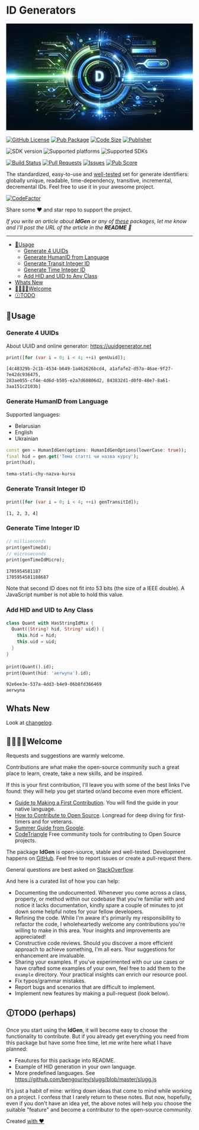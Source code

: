 # ID Generators

![Cover - ID Generators](https://raw.githubusercontent.com/signmotion/id_gen/master/images/cover.webp)

[![GitHub License](https://img.shields.io/badge/license-MIT-blue.svg)](https://opensource.org/licenses/MIT)
[![Pub Package](https://img.shields.io/pub/v/id_gen.svg?logo=dart&logoColor=00b9fc&color=blue)](https://pub.dartlang.org/packages/id_gen)
[![Code Size](https://img.shields.io/github/languages/code-size/signmotion/id_gen?logo=github&logoColor=white)](https://github.com/signmotion/id_gen)
[![Publisher](https://img.shields.io/pub/publisher/id_gen)](https://pub.dev/publishers/syrokomskyi.com)

![SDK version](https://badgen.net/pub/sdk-version/id_gen)
![Supported platforms](https://badgen.net/pub/flutter-platform/id_gen)
![Supported SDKs](https://badgen.net/pub/dart-platform/id_gen)

[![Build Status](https://img.shields.io/github/actions/workflow/status/signmotion/id_gen/dart-ci.yml?logo=github-actions&logoColor=white)](https://github.com/signmotion/id_gen/actions)
[![Pull Requests](https://img.shields.io/github/issues-pr/signmotion/id_gen?logo=github&logoColor=white)](https://github.com/signmotion/id_gen/pulls)
[![Issues](https://img.shields.io/github/issues/signmotion/id_gen?logo=github&logoColor=white)](https://github.com/signmotion/id_gen/issues)
[![Pub Score](https://img.shields.io/pub/points/id_gen?logo=dart&logoColor=00b9fc)](https://pub.dev/packages/id_gen/score)

The standardized, easy-to-use and [well-tested](https://github.com/signmotion/id_gen/tree/master/test) set for generate identifiers: globally unique, readable, time-dependency, transitive, incremental, decremental IDs.
Feel free to use it in your awesome project.

[![CodeFactor](https://codefactor.io/repository/github/signmotion/id_gen/badge)](https://codefactor.io/repository/github/signmotion/id_gen)

Share some ❤️ and star repo to support the project.

_If you write an article about **IdGen** or any of [these](https://pub.dev/packages?q=publisher%3Asyrokomskyi.com&sort=updated) packages, let me know and I'll post the URL of the article in the **README** 🤝_

---

- [🚀Usage](#🚀usage)
  - [Generate 4 UUIDs](#generate-4-uuids)
  - [Generate HumanID from Language](#generate-humanid-from-Language)
  - [Generate Transit Integer ID](#generate-transit-integer-id)
  - [Generate Time Integer ID](#generate-time-integer-id)
  - [Add HID and UID to Any Class](#add-hid-and-uid-to-any-class)
- [Whats New](#whats-new)
- [🙋‍♀️🙋‍♂️Welcome](#🙋‍♀️🙋‍♂️welcome)
- [🕧TODO](#🕧todo-perhaps)

## 🚀Usage

### Generate 4 UUIDs

About UUID and online generator: <https://uuidgenerator.net>

```dart
print([for (var i = 0; i < 4; ++i) genUuid]);
```

```text
[4c48329b-2c1b-4534-b649-1a462626bcd4, a1afafe2-d57a-46ae-9f27-7e42dc936475,
283ae055-cf4e-4d6d-b505-e2a7d60806d2, 843832d1-d0f0-48e7-8a61-3aa151c2103b]
```

### Generate HumanID from Language

Supported languages:

- Belarusian
- English
- Ukrainian

```dart
const gen = HumanIdGen(options: HumanIdGenOptions(lowerCase: true));
final hid = gen.get('Тема статті чи назва курсу');
print(hid);
```

```text
tema-stati-chy-nazva-kursu
```

### Generate Transit Integer ID

```dart
print([for (var i = 0; i < 4; ++i) genTransitId]);
```

```text
[1, 2, 3, 4]
```

### Generate Time Integer ID

```dart
// milliseconds
print(genTimeId);
// microseconds
print(genTimeIdMicro);
```

```text
1705954581187
1705954581188687
```

Note that second ID does not fit into 53 bits (the size of a IEEE double). A JavaScript number is not able to hold this value.

### Add HID and UID to Any Class

```dart
class Quant with HasStringIdMix {
  Quant({String? hid, String? uid}) {
    this.hid = hid;
    this.uid = uid;
  }
}

print(Quant().id);
print(Quant(hid: 'aerwyna').id);
```

```text
92e6ee3e-537a-4dd3-b4e9-06b8fd366469
aerwyna
```

## Whats New

Look at [changelog](https://pub.dev/packages/id_gen/changelog).

## 🙋‍♀️🙋‍♂️Welcome

Requests and suggestions are warmly welcome.

Contributions are what make the open-source community such a great place to learn, create, take a new skills, and be inspired.

If this is your first contribution, I'll leave you with some of the best links I've found: they will help you get started or/and become even more efficient.

- [Guide to Making a First Contribution](https://github.com/firstcontributions/first-contributions). You will find the guide in your native language.
- [How to Contribute to Open Source](https://opensource.guide/how-to-contribute). Longread for deep diving for first-timers and for veterans.
- [Summer Guide from Google](https://youtu.be/qGTQ7dEZXZc).
- [CodeTriangle](https://codetriage.com) Free community tools for contributing to Open Source projects.

The package **IdGen** is open-source, stable and well-tested. Development happens on
[GitHub](https://github.com/signmotion/id_gen). Feel free to report issues
or create a pull-request there.

General questions are best asked on
[StackOverflow](https://stackoverflow.com/questions/tagged/id_gen).

And here is a curated list of how you can help:

- Documenting the undocumented. Whenever you come across a class, property, or method within our codebase that you're familiar with and notice it lacks documentation, kindly spare a couple of minutes to jot down some helpful notes for your fellow developers.
- Refining the code. While I'm aware it's primarily my responsibility to refactor the code, I wholeheartedly welcome any contributions you're willing to make in this area. Your insights and improvements are appreciated!
- Constructive code reviews. Should you discover a more efficient approach to achieve something, I'm all ears. Your suggestions for enhancement are invaluable.
- Sharing your examples. If you've experimented with our use cases or have crafted some examples of your own, feel free to add them to the `example` directory. Your practical insights can enrich our resource pool.
- Fix typos/grammar mistakes.
- Report bugs and scenarios that are difficult to implement.
- Implement new features by making a pull-request (look below).

## 🕧TODO (perhaps)

Once you start using the **IdGen**, it will become easy to choose the functionality to contribute. But if you already get everything you need from this package but have some free time, let me write here what I have planned:

- Feautures for this package into README.
- Example of HID generation in your own language.
- More predefined languages. See <https://github.com/bengourley/slugg/blob/master/slugg.js>

It's just a habit of mine: writing down ideas that come to mind while working on a project. I confess that I rarely return to these notes. But now, hopefully, even if you don't have an idea yet, the above notes will help you choose the suitable "feature" and become a contributor to the open-source community.

Created [with ❤️](https://syrokomskyi.com)
